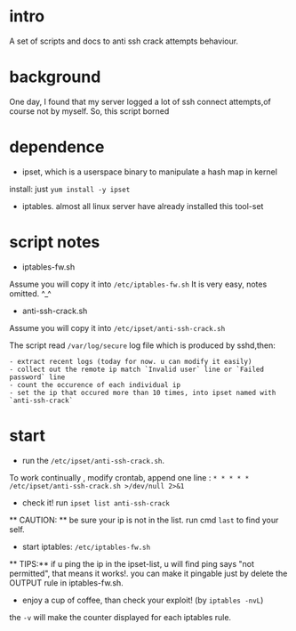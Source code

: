 # intro
A set of scripts and docs to anti ssh crack attempts behaviour.

# background
One day, I found that my server logged a lot of ssh connect attempts,of course not by myself.
So, this script borned

# dependence
* ipset, which is a userspace binary to manipulate a hash map in kernel

install: just `yum install -y ipset`

* iptables. almost all linux server have already installed this tool-set

# script notes
* iptables-fw.sh

Assume you will copy it into `/etc/iptables-fw.sh`
It is very easy, notes omitted. ^_^


* anti-ssh-crack.sh

Assume you will copy it into `/etc/ipset/anti-ssh-crack.sh`

The script read `/var/log/secure` log file which is produced by sshd,then:

    - extract recent logs (today for now. u can modify it easily)
    - collect out the remote ip match `Invalid user` line or `Failed password` line
    - count the occurence of each individual ip 
    - set the ip that occured more than 10 times, into ipset named with `anti-ssh-crack`

# start
* run the `/etc/ipset/anti-ssh-crack.sh`.

To work continually , modify crontab, append one line :
`* * * * * /etc/ipset/anti-ssh-crack.sh >/dev/null 2>&1`

* check it! run `ipset list anti-ssh-crack`

** CAUTION: ** be sure your ip is not in the list. run cmd `last` to find your self.

* start iptables: `/etc/iptables-fw.sh` 

** TIPS:** if u ping the ip in the ipset-list, u will find ping says "not permitted", that means it works!. 
you can make it pingable just by delete the OUTPUT rule in iptables-fw.sh.

* enjoy a cup of coffee, than check your exploit! (by `iptables -nvL`)

the `-v` will make the counter displayed for each iptables rule.
